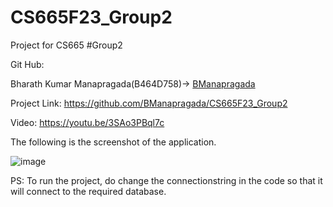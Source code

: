 # CS665F23_Group2
Project for CS665 #Group2

Git Hub:

Bharath Kumar Manapragada(B464D758)->	[BManapragada](https://github.com/BManapragada)

Project Link: https://github.com/BManapragada/CS665F23_Group2 

Video: https://youtu.be/3SAo3PBql7c 

The following is the screenshot of the application.

![image](https://github.com/BManapragada/CS665F23_Group2/assets/25525738/4eb94f34-ed74-458f-9c93-4d957cff4158)



PS: To run the project, do change the connectionstring in the code so that it will connect to the required database.
